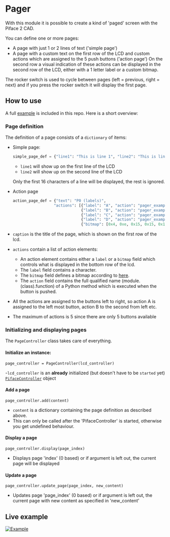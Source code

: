 # Pager

With this module it is possible to create a kind of 'paged' screen with the Piface 2 CAD.

You can define one or more pages: 
- A page with just 1 or 2 lines of text ('simple page')
- A page with a custom text on the first row of the LCD and custom actions which are assigned to the 5 push buttons ('action page')
  On the second row a visual indication of these actions can be displayed in the second row of the LCD, either with a 1 letter label or a custom bitmap.

The rocker switch is used to cycle between pages (left = previous, right = next) and if you press the rocker switch it will display the first page.

## How to use
A full [example](pager_example.py) is included in this repo. Here is a short overview:

### Page definition
The definition of a page consists of a `dictionary` of items:
- Simple page:
  ```python
  simple_page_def = {"line1": "This is line 1", "line2": "This is line 2"}
  ```
  - `line1` will show up on the first line of the LCD
  - `line2` will show up on the second line of the LCD
  
  Only the first 16 characters of a line will be displayed, the rest is ignored.


- Action page
  ```python
  action_page_def = {"text": "P0 (labels)",
                    "actions": [{"label": "A", "action": "pager_example.actionA"},
                                {"label": "B", "action": "pager_example.actionB"},
                                {"label": "C", "action": "pager_example.actionC"},
                                {"label": "D", "action": "pager_example.actionD"},
                                {"bitmap": [0x4, 0xe, 0x15, 0x15, 0x11, 0xe, 0x0, 0x0], "action": "pager_example.standby"}]},
  ```

- `caption` is the title of the page, which is shown on the first row of the lcd.
- `actions` contain a list of action elements:
   - An action element contains either a `label` or a `bitmap` field which controls what is displayed in the bottom row of the lcd.
   - The `label` field contains a character.
   - The `bitmap` field defines a bitmap according to [here](http://pifacecad.readthedocs.io/en/latest/creating_custom_bitmaps.html).
   - The `action` field contains the full qualified name (module.(class).function) of a Python method which is executed when the button is pushed.
- All the actions are assigned to the buttons left to right, so action A is assigned to the left most button, action B to the second from left etc.
- The maximum of actions is 5 since there are only 5 buttons available

### Initializing and displaying pages
The `PageController` class takes care of everything. 

#### Initialize an instance:
`page_controller = PageController(lcd_controller)`

-`lcd_controller` is an **already** initialized (but doesn't have to be `started` yet) [`PifaceController`](../lcd_control/piface_controller.py)  object

#### Add a page
`page_controller.add(content)`
- `content` is a dictionary containing the page definition as described above.
- This can only be called after the 'PifaceController' is started, otherwise you get undefined behaviour.

#### Display a page
`page_controller.display(page_index)`
- Displays page 'index' (0 based) or if argument is left out, the current page will be displayed

#### Update a page
`page_controller.update_page(page_index, new_content)`
- Updates page 'page_index' (0 based) or if argument is left out, the current page with new content as specified in 'new_content'

## Live example
[![Example](https://img.youtube.com/vi/cJd8QzbMm24/0.jpg)](http://www.youtube.com/watch?v=cJd8QzbMm24)
